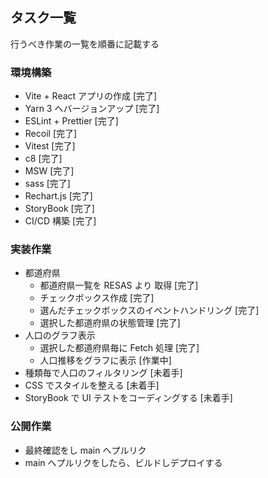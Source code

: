 ## タスク一覧

行うべき作業の一覧を順番に記載する

### 環境構築

- Vite + React アプリの作成
  [完了]
- Yarn 3 へバージョンアップ
  [完了]
- ESLint + Prettier
  [完了]
- Recoil
  [完了]
- Vitest
  [完了]
- c8
  [完了]
- MSW
  [完了]
- sass
  [完了]
- Rechart.js
  [完了]
- StoryBook
  [完了]
- CI/CD 構築
  [完了]

### 実装作業

- 都道府県
  - 都道府県一覧を RESAS より 取得
    [完了]
  - チェックボックス作成
    [完了]
  - 選んだチェックボックスのイベントハンドリング
    [完了]
  - 選択した都道府県の状態管理
    [完了]
- 人口のグラフ表示
  - 選択した都道府県毎に Fetch 処理
    [完了]
  - 人口推移をグラフに表示
    [作業中]
- 種類毎で人口のフィルタリング
  [未着手]
- CSS でスタイルを整える
  [未着手]
- StoryBook で UI テストをコーディングする
  [未着手]

### 公開作業

- 最終確認をし main へプルリク
- main へプルリクをしたら、ビルドしデプロイする
